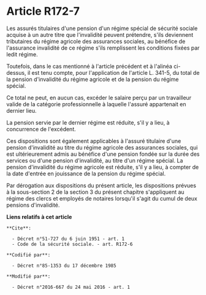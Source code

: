 # Article R172-7

Les assurés titulaires d'une pension d'un régime spécial de sécurité sociale acquise à un autre titre que l'invalidité
peuvent prétendre, s'ils deviennent tributaires du régime agricole des assurances sociales, au bénéfice de l'assurance
invalidité de ce régime s'ils remplissent les conditions fixées par ledit régime. 

Toutefois, dans le cas mentionné à l'article précédent et à l'alinéa ci-dessus, il est tenu compte, pour l'application de
l'article L. 341-5, du total de la pension d'invalidité du régime agricole et de la pension du régime spécial. 

Ce total ne peut, en aucun cas, excéder le salaire perçu par un travailleur valide de la catégorie professionnelle à laquelle
l'assuré appartenait en dernier lieu. 

La pension servie par le dernier régime est réduite, s'il y a lieu, à concurrence de l'excédent. 

Ces dispositions sont également applicables à l'assuré titulaire d'une pension d'invalidité au titre du régime agricole des
assurances sociales, qui est ultérieurement admis au bénéfice d'une pension fondée sur la durée des services ou d'une pension
d'invalidité, au titre d'un régime spécial. La pension d'invalidité du régime agricole est réduite, s'il y a lieu, à compter
de la date d'entrée en jouissance de la pension du régime spécial.

Par dérogation aux dispositions du présent article, les dispositions prévues à la sous-section 2 de la section 3 du présent
chapitre s'appliquent au régime des clercs et employés de notaires lorsqu'il s'agit du cumul de deux pensions d'invalidité.

**Liens relatifs à cet article**

	**Cite**:

	  - Décret n°51-727 du 6 juin 1951 - art. 1
	  - Code de la sécurité sociale. - art. R172-6

	**Codifié par**:

	  - Décret n°85-1353 du 17 décembre 1985

	**Modifié par**:

	  - Décret n°2016-667 du 24 mai 2016 - art. 1
